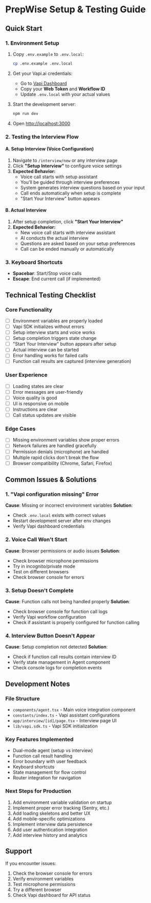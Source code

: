 # PrepWise Setup & Testing Guide

## Quick Start

### 1. Environment Setup

1. Copy `.env.example` to `.env.local`:

   ```bash
   cp .env.example .env.local
   ```

2. Get your Vapi.ai credentials:

   - Go to [Vapi Dashboard](https://dashboard.vapi.ai)
   - Copy your **Web Token** and **Workflow ID**
   - Update `.env.local` with your actual values

3. Start the development server:

   ```bash
   npm run dev
   ```

4. Open [http://localhost:3000](http://localhost:3000)

### 2. Testing the Interview Flow

#### A. Setup Interview (Voice Configuration)

1. Navigate to `/interview/new` or any interview page
2. Click **"Setup Interview"** to configure voice settings
3. **Expected Behavior:**
   - Voice call starts with setup assistant
   - You'll be guided through interview preferences
   - System generates interview questions based on your input
   - Call ends automatically when setup is complete
   - "Start Your Interview" button appears

#### B. Actual Interview

1. After setup completion, click **"Start Your Interview"**
2. **Expected Behavior:**
   - New voice call starts with interview assistant
   - AI conducts the actual interview
   - Questions are asked based on your setup preferences
   - Call can be ended manually or automatically

### 3. Keyboard Shortcuts

- **Spacebar**: Start/Stop voice calls
- **Escape**: End current call (if implemented)

## Technical Testing Checklist

### Core Functionality

- [ ] Environment variables are properly loaded
- [ ] Vapi SDK initializes without errors
- [ ] Setup interview starts and voice works
- [ ] Setup completion triggers state change
- [ ] "Start Your Interview" button appears after setup
- [ ] Actual interview can be started
- [ ] Error handling works for failed calls
- [ ] Function call results are captured (interview generation)

### User Experience

- [ ] Loading states are clear
- [ ] Error messages are user-friendly
- [ ] Voice quality is good
- [ ] UI is responsive on mobile
- [ ] Instructions are clear
- [ ] Call status updates are visible

### Edge Cases

- [ ] Missing environment variables show proper errors
- [ ] Network failures are handled gracefully
- [ ] Permission denials (microphone) are handled
- [ ] Multiple rapid clicks don't break the flow
- [ ] Browser compatibility (Chrome, Safari, Firefox)

## Common Issues & Solutions

### 1. "Vapi configuration missing" Error

**Cause**: Missing or incorrect environment variables
**Solution**:

- Check `.env.local` exists with correct values
- Restart development server after env changes
- Verify Vapi dashboard credentials

### 2. Voice Call Won't Start

**Cause**: Browser permissions or audio issues
**Solution**:

- Check browser microphone permissions
- Try in incognito/private mode
- Test on different browsers
- Check browser console for errors

### 3. Setup Doesn't Complete

**Cause**: Function calls not being handled properly
**Solution**:

- Check browser console for function call logs
- Verify Vapi workflow configuration
- Check if assistant is properly configured for function calling

### 4. Interview Button Doesn't Appear

**Cause**: Setup completion not detected
**Solution**:

- Check if function call results contain interview ID
- Verify state management in Agent component
- Check console logs for completion events

## Development Notes

### File Structure

- `components/agent.tsx` - Main voice integration component
- `constants/index.ts` - Vapi assistant configurations
- `app/interview/[id]/page.tsx` - Interview page UI
- `lib/vapi.sdk.ts` - Vapi SDK initialization

### Key Features Implemented

- Dual-mode agent (setup vs interview)
- Function call result handling
- Error boundary with user feedback
- Keyboard shortcuts
- State management for flow control
- Router integration for navigation

### Next Steps for Production

1. Add environment variable validation on startup
2. Implement proper error tracking (Sentry, etc.)
3. Add loading skeletons and better UX
4. Add mobile-specific optimizations
5. Implement interview data persistence
6. Add user authentication integration
7. Add interview history and analytics

## Support

If you encounter issues:

1. Check the browser console for errors
2. Verify environment variables
3. Test microphone permissions
4. Try a different browser
5. Check Vapi dashboard for API status
